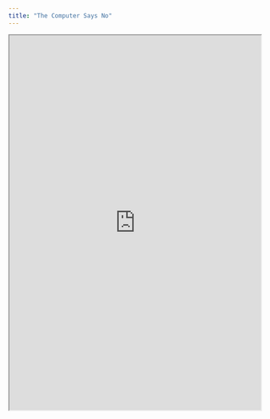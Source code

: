 ```yaml
---
title: "The Computer Says No"
---
```



<iframe height="750" width="100%" src="https://ewelton.github.io/ktest/wiki.html#The%20Computer%20Says%20No"></iframe>
